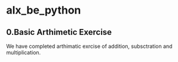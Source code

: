 # alx_be_python

## 0.Basic Arthimetic Exercise

We have completed arthimatic exrcise of addition, subsctration and multiplication.
